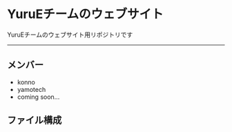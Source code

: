 # YuruEチームのウェブサイト

YuruEチームのウェブサイト用リポジトリです

---

## メンバー
* konno
* yamotech
* coming soon...

## ファイル構成

